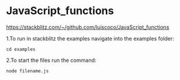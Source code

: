 # JavaScript_functions

https://stackblitz.com/~/github.com/luiscoco/JavaScript_functions

1.To run in stackblitz the examples navigate into the examples folder:
```
cd examples
```

2.To start the files run the command:
```
node filename.js
```
